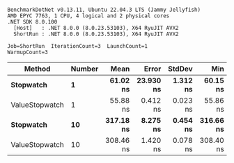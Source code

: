 ```

BenchmarkDotNet v0.13.11, Ubuntu 22.04.3 LTS (Jammy Jellyfish)
AMD EPYC 7763, 1 CPU, 4 logical and 2 physical cores
.NET SDK 8.0.100
  [Host]   : .NET 8.0.0 (8.0.23.53103), X64 RyuJIT AVX2
  ShortRun : .NET 8.0.0 (8.0.23.53103), X64 RyuJIT AVX2

Job=ShortRun  IterationCount=3  LaunchCount=1  
WarmupCount=3  

```
| Method         | Number | Mean      | Error     | StdDev   | Min       | Max       | Gen0   | Allocated |
|--------------- |------- |----------:|----------:|---------:|----------:|----------:|-------:|----------:|
| **Stopwatch**      | **1**      |  **61.02 ns** | **23.930 ns** | **1.312 ns** |  **60.15 ns** |  **62.53 ns** | **0.0005** |      **40 B** |
| ValueStopwatch | 1      |  55.88 ns |  0.412 ns | 0.023 ns |  55.86 ns |  55.90 ns |      - |         - |
| **Stopwatch**      | **10**     | **317.18 ns** |  **8.275 ns** | **0.454 ns** | **316.66 ns** | **317.47 ns** | **0.0005** |      **40 B** |
| ValueStopwatch | 10     | 308.46 ns |  1.420 ns | 0.078 ns | 308.40 ns | 308.55 ns |      - |         - |
